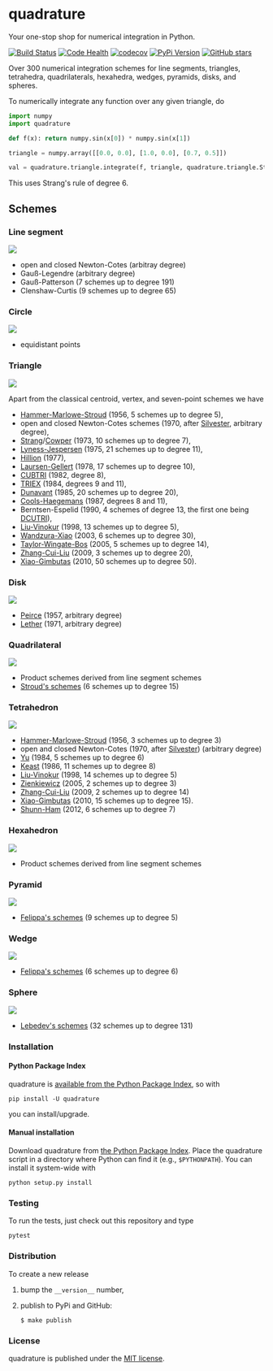 # quadrature

Your one-stop shop for numerical integration in Python.

[![Build Status](https://travis-ci.org/nschloe/quadrature.svg?branch=master)](https://travis-ci.org/nschloe/quadrature)
[![Code Health](https://landscape.io/github/nschloe/quadrature/master/landscape.png)](https://landscape.io/github/nschloe/quadrature/master)
[![codecov](https://codecov.io/gh/nschloe/quadrature/branch/master/graph/badge.svg)](https://codecov.io/gh/nschloe/quadrature)
[![PyPi Version](https://img.shields.io/pypi/v/quadrature.svg)](https://pypi.python.org/pypi/quadrature)
[![GitHub stars](https://img.shields.io/github/stars/nschloe/quadrature.svg?style=social&label=Star&maxAge=2592000)](https://github.com/nschloe/quadrature)

Over 300 numerical integration schemes for line segments, triangles, tetrahedra,
quadrilaterals, hexahedra, wedges, pyramids, disks, and spheres.

To numerically integrate any function over any given triangle, do
```python
import numpy
import quadrature

def f(x): return numpy.sin(x[0]) * numpy.sin(x[1])

triangle = numpy.array([[0.0, 0.0], [1.0, 0.0], [0.7, 0.5]])

val = quadrature.triangle.integrate(f, triangle, quadrature.triangle.Strang(9))
```
This uses Strang's rule of degree 6.

## Schemes

### Line segment
![](https://nschloe.github.io/quadrature/line.png)

 * open and closed Newton-Cotes (arbitray degree)
 * Gauß-Legendre (arbitrary degree)
 * Gauß-Patterson (7 schemes up to degree 191)
 * Clenshaw-Curtis (9 schemes up to degree 65)

### Circle
![](https://nschloe.github.io/quadrature/circle.png)

 * equidistant points

### Triangle
![](https://nschloe.github.io/quadrature/tri.png)

Apart from the classical centroid, vertex, and seven-point schemes we have

 * [Hammer-Marlowe-Stroud](https://doi.org/10.1090/S0025-5718-1956-0086389-6)
   (1956, 5 schemes up to degree 5),
 * open and closed Newton-Cotes schemes (1970, after [Silvester](https://doi.org/10.1090/S0025-5718-1970-0258283-6), arbitrary degree),
 * [Strang](http://bookstore.siam.org/wc08/)/[Cowper](https://dx.doi.org/10.1002/nme.1620070316) (1973, 10 schemes up to
   degree 7),
 * [Lyness-Jespersen](https://dx.doi.org/10.1093/imamat/15.1.19) (1975, 21
   schemes up to degree 11),
 * [Hillion](https://dx.doi.org/10.1002/nme.1620110504) (1977),
 * [Laursen-Gellert](https://dx.doi.org/10.1002/nme.1620120107) (1978, 17
   schemes up to degree 10),
 * [CUBTRI](http://dl.acm.org/citation.cfm?id=356001) (1982, degree 8),
 * [TRIEX](http://dl.acm.org/citation.cfm?id=356070) (1984, degrees 9 and 11),
 * [Dunavant](https://dx.doi.org/10.1002/nme.1620210612) (1985, 20 schemes up
   to degree 20),
 * [Cools-Haegemans](https://lirias.kuleuven.be/handle/123456789/131869) (1987,
   degrees 8 and 11),
 * Berntsen-Espelid (1990, 4 schemes of degree 13, the first one being
   [DCUTRI](http://dl.acm.org/citation.cfm?id=131772)),
 * [Liu-Vinokur](https://dx.doi.org/10.1006/jcph.1998.5884) (1998, 13 schemes
   up to degree 5),
 * [Wandzura-Xiao](https://dx.doi.org/10.1016/S0898-1221(03)90004-6) (2003, 6
   schemes up to degree 30),
 * [Taylor-Wingate-Bos](https://arxiv.org/abs/math/0501496) (2005, 5 schemes up
   to degree 14),
 * [Zhang-Cui-Liu](http://www.jstor.org/stable/43693493) (2009, 3 schemes up to
   degree 20),
 * [Xiao-Gimbutas](http://dx.doi.org/10.1016/j.camwa.2009.10.027) (2010, 50
   schemes up to degree 50).

### Disk
![](https://nschloe.github.io/quadrature/disk.png)

 * [Peirce](http://www.jstor.org/stable/2098722) (1957, arbitrary degree)
 * [Lether](http://www.jstor.org/stable/2949473) (1971, arbitrary degree)

### Quadrilateral
![](https://nschloe.github.io/quadrature/quad.png)

 * Product schemes derived from line segment schemes
 * [Stroud's schemes](https://books.google.de/books/about/Approximate_calculation_of_multiple_inte.html?id=L_tQAAAAMAAJ&redir_esc=y) (6 schemes up to degree 15)

### Tetrahedron
![](https://nschloe.github.io/quadrature/tet.png)

 * [Hammer-Marlowe-Stroud](https://doi.org/10.1090/S0025-5718-1956-0086389-6)
   (1956, 3 schemes up to degree 3)
 * open and closed Newton-Cotes (1970, after [Silvester](https://doi.org/10.1090/S0025-5718-1970-0258283-6)) (arbitrary degree)
 * [Yu](http://dx.doi.org/10.1016/0045-7825(84)90072-0) (1984, 5 schemes up to degree 6)
 * [Keast](http://dx.doi.org/10.1016/0045-7825(86)90059-9) (1986, 11 schemes up to
   degree 8)
 * [Liu-Vinokur](http://dx.doi.org/10.1006/jcph.1998.5884) (1998, 14 schemes up to
   degree 5)
 * [Zienkiewicz](http://www.sciencedirect.com/science/book/9780750664318)
   (2005, 2 schemes up to degree 3)
 * [Zhang-Cui-Liu](http://www.jstor.org/stable/43693493) (2009, 2 schemes up to
   degree 14)
 * [Xiao-Gimbutas](http://dx.doi.org/10.1016/j.camwa.2009.10.027) (2010, 15
   schemes up to degree 15).
 * [Shunn-Ham](http://dx.doi.org/10.1016/j.cam.2012.03.032) (2012, 6 schemes up to
   degree 7)

### Hexahedron
![](https://nschloe.github.io/quadrature/hexa.png)

 * Product schemes derived from line segment schemes

### Pyramid
![](https://nschloe.github.io/quadrature/pyra.png)

 * [Felippa's schemes](http://dx.doi.org/10.1108/02644400410554362) (9 schemes
   up to degree 5)

### Wedge
![](https://nschloe.github.io/quadrature/wedge.png)

 * [Felippa's schemes](http://dx.doi.org/10.1108/02644400410554362) (6 schemes
   up to degree 6)

### Sphere
![](https://nschloe.github.io/quadrature/sphere.png)

 * [Lebedev's schemes](https://en.wikipedia.org/wiki/Lebedev_quadrature) (32
   schemes up to degree 131)

### Installation

#### Python Package Index

quadrature is [available from the Python Package Index](https://pypi.python.org/pypi/quadrature/), so with
```
pip install -U quadrature
```
you can install/upgrade.

#### Manual installation

Download quadrature from
[the Python Package Index](https://pypi.python.org/pypi/quadrature/).
Place the quadrature script in a directory where Python can find it (e.g.,
`$PYTHONPATH`). You can install it system-wide with
```
python setup.py install
```

### Testing

To run the tests, just check out this repository and type
```
pytest
```

### Distribution

To create a new release

1. bump the `__version__` number,

2. publish to PyPi and GitHub:
    ```
    $ make publish
    ```

### License
quadrature is published under the [MIT license](https://en.wikipedia.org/wiki/MIT_License).
